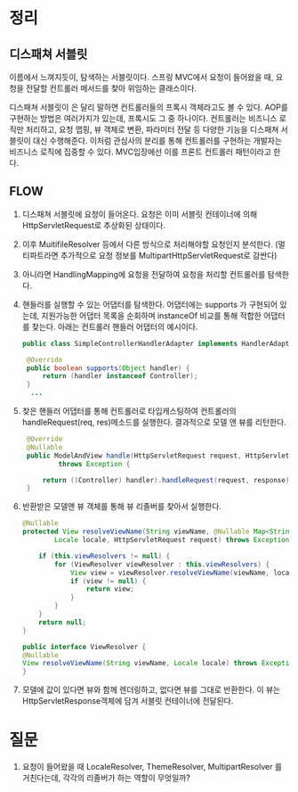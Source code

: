 # 정리

## 디스패쳐 서블릿

이름에서 느껴지듯이, 탐색하는 서블릿이다. 스프링 MVC에서 요청이 들어왔을 때, 요청을 전달할 컨트롤러 메서드를 찾아 위임하는 클래스이다.

디스패쳐 서블릿이 은 달리 말하면 컨트롤러들의 프록시 객체라고도 볼 수 있다. AOP를 구현하는 방법은 여러가지가 있는데, 프록시도 그 중 하나이다. 컨트롤러는 비즈니스 로직만 처리하고, 요청 맵핑, 뷰 객체로 변환, 파라미터 전달 등 다양한 기능을 디스패쳐 서블릿이 대신 수행해준다. 이처럼 관심사의 분리를 통해 컨트롤러를 구현하는 개발자는 비즈니스 로직에 집중할 수 있다. MVC입장에선 이를 프론트 컨트롤러 패턴이라고 한다.

## FLOW

1. 디스패쳐 서블릿에 요청이 들어온다. 요청은 이미 서블릿 컨테이너에 의해  HttpServletRequest로 추상화된 상태이다. 

2. 이후 MuitifileResolver 등에서 다른 방식으로 처리해야할 요청인지 분석한다. (멀티파트라면 추가적으로 요청 정보를 MultipartHttpServletRequest로 감싼다)

3. 아니라면 HandlingMapping에 요청을 전달하여 요청을 처리할 컨트롤러를 탐색한다.

4. 핸들러를 실행할 수 있는 어댑터를 탐색한다. 어댑터에는 supports 가 구현되어 있는데, 지원가능한 어댑터 목록을 순회하며 instanceOf 비교를 통해 적합한 어댑터를 찾는다. 아래는 컨트롤러 핸들러 어댑터의 예시이다.

   ```java
   public class SimpleControllerHandlerAdapter implements HandlerAdapter {
   
   	@Override
   	public boolean supports(Object handler) {
   		return (handler instanceof Controller);
   	}
     ...
   ```

5. 찾은 핸들러 어댑터를 통해 컨트롤러로 타입캐스팅하여 컨트롤러의 handleRequest(req, res)메소드를 실행한다. 결과적으로 모델 앤 뷰를 리턴한다.

   ```java
   	@Override
   	@Nullable
   	public ModelAndView handle(HttpServletRequest request, HttpServletResponse response, Object handler)
   			throws Exception {
   
   		return ((Controller) handler).handleRequest(request, response);
   	}
   
   ```

6. 반환받은 모델앤 뷰 객체를 통해 뷰 리졸버를 찾아서 실행한다.
	```java
	@Nullable
	protected View resolveViewName(String viewName, @Nullable Map<String, Object> model,
			Locale locale, HttpServletRequest request) throws Exception {

		if (this.viewResolvers != null) {
			for (ViewResolver viewResolver : this.viewResolvers) {
				View view = viewResolver.resolveViewName(viewName, locale);
				if (view != null) {
					return view;
				}
			}
		}
		return null;
	}
	```
	```java
	public interface ViewResolver {
	@Nullable
	View resolveViewName(String viewName, Locale locale) throws Exception;
	}

	```
7. 모델에 값이 있다면 뷰와 함께 렌더링하고, 없다면 뷰를 그대로 반환한다. 이 뷰는 HttpServletResponse객체에 담겨 서블릿 컨테이너에 전달된다.

# 질문
1. 요청이 들어왔을 때 LocaleResolver, ThemeResolver, MultipartResolver 를 거친다는데, 각각의 리졸버가 하는 역할이 무엇일까?
    
